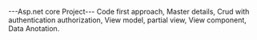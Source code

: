 ---Asp.net core Project--- 
Code first approach, 
Master details, 
Crud with authentication authorization, 
View model, partial view, 
View component, 
Data Anotation.
